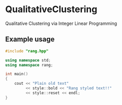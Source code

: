 # QualitativeClustering
Qualitative Clustering via Integer Linear Programming

Example usage
-------------

```c++
#include "rang.hpp"

using namespace std;
using namespace rang;

int main()
{
    cout << "Plain old text"
         << style::bold << "Rang styled text!!"
         << style::reset << endl;
}
```
